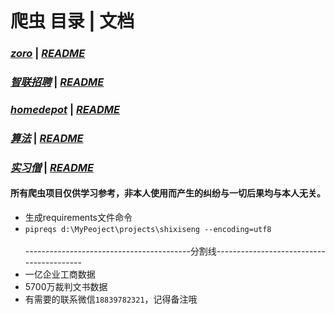# 爬虫 目录 | 文档

### ***[zoro](projects/zoro_spider)***  |  ***[README](projects/zoro_spider/docs)***
### ***[智联招聘](projects/zhilian)***  |  ***[README](projects/zhilian/docs)***
### ***[homedepot](projects/homedepot)***  |  ***[README](projects/homedepot/docs)***
### ***[算法](projects/algorithm)***  |  ***[README](projects/algorithm)***
### ***[实习僧](projects/shixiseng)***  |  ***[README](projects/shixiseng/docs)***


#### 所有爬虫项目仅供学习参考，非本人使用而产生的纠纷与一切后果均与本人无关。

* 生成requirements文件命令
* `pipreqs d:\MyPeoject\projects\shixiseng --encoding=utf8
`
\
\
-----------------------------------------分割线-----------------------------------------
* 一亿企业工商数据
* 5700万裁判文书数据
* 有需要的联系微信`18839782321`，记得备注哦